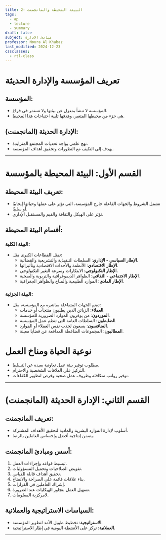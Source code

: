```yaml
---
title: 2- البيئة المحيطة والمانجمنت
tags:
  - ap
  - lecture
  - summary
draft: false
subject: مبادئ الادارة
professor: Noura Al Khabaz
last_modified: 2024-12-23
cssclasses:
  - rtl-class
---
```

# تعريف المؤسسة والإدارة الحديثة

## المؤسسة:
- المؤسسة لا تنشأ بمعزل عن بيئتها ولا تستمر في فراغ.  
- هي جزء من محيطها المتغير، وهدفها تلبية احتياجات هذا المحيط.

## الإدارة الحديثة (المانجمنت):
- نهج علمي يواجه تحديات المجتمع المتزايدة.  
- يهدف إلى التكيف مع التطورات وتحقيق أهداف المؤسسة.

---

# القسم الأول: البيئة المحيطة بالمؤسسة

## تعريف البيئة المحيطة:
- تشمل الشروط والجهات الفاعلة خارج المؤسسة، التي تؤثر على عملها وحياتها إيجابيًا أو سلبيًا.  
- تؤثر على الهيكل والثقافة والقيم والمستقبل الإداري.

## أقسام البيئة المحيطة:

### البيئة الكلية:
- تمثل القطاعات الكبرى مثل:
  - **الإطار السياسي - الإداري**: السلطات التنفيذية والتشريعية والقضائية.  
  - **الإطار الاقتصادي**: الأنظمة والأحداث الاقتصادية وتأثيراتها.  
  - **الإطار التكنولوجي**: الابتكارات وسرعة التغير التكنولوجي.  
  - **الإطار الاجتماعي - الثقافي**: الظواهر الديموغرافية والتربوية والصحية.  
  - **الإطار المادي**: الموارد الطبيعية والمناخ والظواهر الجغرافية.

### البيئة الجزئية:
- تضم الجهات المتفاعلة مباشرة مع المؤسسة، مثل:
  - **العملاء**: الزبائن الذين يطلبون منتجات أو خدمات.  
  - **الموردون**: من يوفرون الموارد الضرورية للمؤسسة.  
  - **الضابطون**: السلطات العامة التي تنظم عمل المؤسسة.  
  - **المنافسون**: يسعون لجذب نفس العملاء أو الموارد.  
  - **المطالبون**: المجموعات الضاغطة المدافعة عن قضايا معينة.

# نوعية الحياة ومناخ العمل
- مطلوب توفير بيئة عمل تعاونية بعيدة عن التسلط.  
- التركيز على العلاقات الشخصية والاحترام.  
- توفير رواتب متكافئة وظروف عمل صحية وفرص لتطوير الكفاءات.

---

# القسم الثاني: الإدارة الحديثة (المانجمنت)

## تعريف المانجمنت:
- أسلوب لإدارة الموارد البشرية والمادية لتحقيق الأهداف المشتركة.  
- يضمن إنتاجية أفضل وإحساس العاملين بالرضا.

## أسس ومبادئ المانجمنت:
1. تبسيط قواعد وإجراءات العمل.  
2. تفويض الصلاحيات وتحميل المسؤوليات.  
3. تحقيق أهداف قابلة للقياس.  
4. بناء علاقات قائمة على الصراحة والانفتاح.  
5. إشراك العاملين في القرارات.  
6. تسهيل العمل بتجاوز الهيكليات عند الضرورة.  
7. لامركزية المعلومات.

## السياسات الاستراتيجية والعملانية:
- **الاستراتيجية**: تخطيط طويل الأمد لتطوير المؤسسة.  
- **العملانية**: تركز على الأنشطة اليومية في إطار الاستراتيجية.

---
